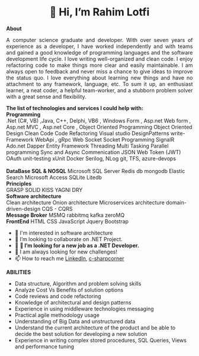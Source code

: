 <h1 style="text-align: center;">
        👋 Hi, I’m Rahim Lotfi
    </h1>

 <div>
        <strong>
            About
        </strong>
        <p style="text-align: justify;text-justify: inter-word;">
            A computer science graduate and developer. With over seven years of experience as a developer, I have worked independently and with teams and gained a good knowledge of programming languages and the software development life cycle. I love writing well-organized and clean code. I enjoy refactoring code to make things more clear and easily maintainable. I am always open to feedback and never miss a chance to give ideas to improve the status quo. I love everything about learning new things and have no attachment to any framework, language, etc. To sum it up, an enthusiast learner, a neat coder, a helpful team-worker, and a stubborn problem solver with a great sense and flexibility.
        </p>
    </div>

  <div>
        <strong>
          The list of technologies and services I could help with:
      </strong>
   <div>
            <strong>Programming</strong>
     <br />
            <span> .Net (C#, VB) ,Java, C++, Delphi, VB6 </span> ,
            <span>Windows Form</span> ,
            <span>Asp.net Web form </span> ,
            <span>Asp.net MVC</span> ,
            <span>Asp.net Core</span> ,
            <span>Object Oriented Programming </span>
            <span>Object Oriented Design </span>
            <span>Clean Code</span>
            <span>Code Refactoring</span>
            <span>Visual studio </span><span></span>
            <span>DesignPatterns</span>
            <span>write-Framework</span>
            <span>WebApi</span> ,
            <span>gRpc</span>
            <span>Web Socket</span>
            <span>Socket Programming</span>
            <span>SignalR</span>
            <span> Ado.net</span>
            <span>Dapper</span>
            <span>Entity Framework </span>
            <span>Threading</span>
            <span>Multi Tasking</span>
            <span>Parallel programming </span>
            <span>Sync and Async Commenication</span>
            <span>JSON Web Token (JWT)</span>
            <span>OAuth</span>
            <span>unit-testing</span>
            <span>xUnit</span>
            <span>Docker</span>
            <span>Serilog, NLog</span>
            <span>git, TFS, azure-devops </span>
     </div>
   <br />

  <div>
     <strong>DataBase SQL & NOSQL</strong>    
            <span>Microsoft SQL Server</span>
            <span>Redis db</span>
            <span>mongodb</span>
            <span>Elastic Search</span>
            <span>Microsoft Access</span>
            <span>SQLite </span>
            <span>Litedb</span>
  </div>
     <div>
            <strong>Principles</strong>
            <br />
            <span>GRASP</span>
            <span>SOLID</span>
            <span>KISS</span>
            <span>YAGNI </span>
            <span>DRY</span>
        </div>
   <div>
            <strong>Software architecture</strong>
            <br />
            <span>Clean architecture</span>
            <span>Onion architecture</span>
            <span>Microservices architecture </span>
            <span>domain-driven-design</span>
            <span> CQS - CQRS</span>

  </div>
  
   <div>
            <strong>Message Broker</strong>
            <span>MSMQ </span>
            <span>rabbitmq </span>
            <span> kafka </span>
            <span>zeroMQ</span>
        </div>
        <div>
            <strong>FrontEnd</strong>
            <span>HTML</span>
            <span>CSS</span>
            <span>JavaScript</span>
            <span>Jquery</span>
            <span>Bootstrap</span>

  </div>
 </div>


- 👀 I'm interested in software architecture
- 💞️ I’m looking to collaborate on .NET Project.
- 💞️ <b>💞️ I’m looking for a new job as a .NET Developer.</b>
- 👀 I am always looking for new challenges!
- 📫 How to reach me  <a href='https://www.linkedin.com/in/rahim-lotfi-4b34508a/'>LinkedIn</a>, <a href='https://www.c-sharpcorner.com/members/rahim-lotfi4'>c-sharpcorner</a>

<b>ABILITIES</b></br>
- Data structure, Algorithm and problem solving skills 
- Analyze Cost Vs Benefits of solution options
- Code reviews and code refactoring
- Knowledge of architectural and design patterns
- Experience in using middleware technologies messaging
- Practical agile methodology usage
- Understanding of Big Data and unstructured data
- Understand the current architecture of the product and be able to decide the best solution for developing a new solution
- Experience in writing complex stored procedures, SQL Queries, Views and performance tuning

<!---
RahimLotfiGH/RahimLotfiGH is a ✨ special ✨ repository because its `README.md` (this file) appears on your GitHub profile.
You can click the Preview link to take a look at your changes.
--->
